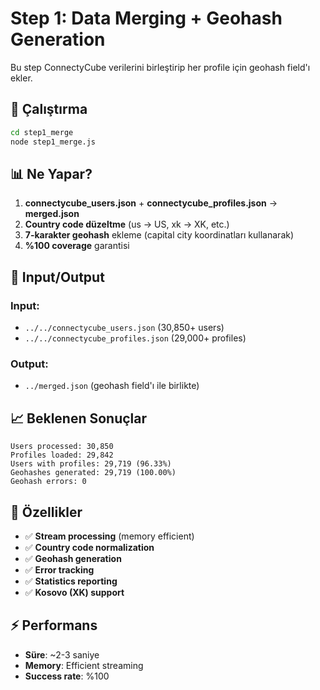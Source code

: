 # Step 1: Data Merging + Geohash Generation

Bu step ConnectyCube verilerini birleştirip her profile için geohash field'ı ekler.

## 🚀 Çalıştırma

```bash
cd step1_merge
node step1_merge.js
```

## 📊 Ne Yapar?

1. **connectycube_users.json** + **connectycube_profiles.json** → **merged.json**
2. **Country code düzeltme** (us → US, xk → XK, etc.)
3. **7-karakter geohash** ekleme (capital city koordinatları kullanarak)
4. **%100 coverage** garantisi

## 📁 Input/Output

### Input:
- `../../connectycube_users.json` (30,850+ users)
- `../../connectycube_profiles.json` (29,000+ profiles)

### Output:
- `../merged.json` (geohash field'ı ile birlikte)

## 📈 Beklenen Sonuçlar

```
Users processed: 30,850
Profiles loaded: 29,842
Users with profiles: 29,719 (96.33%)
Geohashes generated: 29,719 (100.00%)
Geohash errors: 0
```

## 🔧 Özellikler

- ✅ **Stream processing** (memory efficient)
- ✅ **Country code normalization**
- ✅ **Geohash generation**
- ✅ **Error tracking**
- ✅ **Statistics reporting**
- ✅ **Kosovo (XK) support**

## ⚡ Performans

- **Süre**: ~2-3 saniye
- **Memory**: Efficient streaming
- **Success rate**: %100